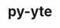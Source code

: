 ---
title: "py-yte"
layout: cache
categories: [package, develop]
meta: {"versions": ["1.5.1"], "compilers": ["gcc@=7.3.1"], "oss": ["amzn2"], "platforms": ["linux"], "targets": ["aarch64", "neoverse_n1", "x86_64_v3"], "stacks": ["aws-isc", "aws-isc-aarch64", "root"], "num_specs": 24, "num_specs_by_stack": {"aws-isc-aarch64": 16, "root": 24, "aws-isc": 8}}
spec_details: [{"hash": "iwjnveguls3z7pmpcuf4mkbamses4a6p", "compiler": "gcc@=7.3.1", "versions": ["1.5.1"], "os": "amzn2", "platform": "linux", "target": "aarch64", "variants": ["build_system=python_pip"], "stacks": ["aws-isc-aarch64", "root"], "size": "-", "tarball": "https://binaries.spack.io/develop/build_cache/linux-amzn2-aarch64/gcc-7.3.1/py-yte-1.5.1/linux-amzn2-aarch64-gcc-7.3.1-py-yte-1.5.1-iwjnveguls3z7pmpcuf4mkbamses4a6p.spack"}, {"hash": "k5jvjfzx47z6hsf6h4qgvcrh4xgi3iqz", "compiler": "gcc@=7.3.1", "versions": ["1.5.1"], "os": "amzn2", "platform": "linux", "target": "aarch64", "variants": ["build_system=python_pip"], "stacks": ["aws-isc-aarch64", "root"], "size": "-", "tarball": "https://binaries.spack.io/develop/build_cache/linux-amzn2-aarch64/gcc-7.3.1/py-yte-1.5.1/linux-amzn2-aarch64-gcc-7.3.1-py-yte-1.5.1-k5jvjfzx47z6hsf6h4qgvcrh4xgi3iqz.spack"}, {"hash": "rwzi645k7bz2m2f3rfyg5626y3ngo4ih", "compiler": "gcc@=7.3.1", "versions": ["1.5.1"], "os": "amzn2", "platform": "linux", "target": "aarch64", "variants": ["build_system=python_pip"], "stacks": ["aws-isc-aarch64", "root"], "size": "-", "tarball": "https://binaries.spack.io/develop/build_cache/linux-amzn2-aarch64/gcc-7.3.1/py-yte-1.5.1/linux-amzn2-aarch64-gcc-7.3.1-py-yte-1.5.1-rwzi645k7bz2m2f3rfyg5626y3ngo4ih.spack"}, {"hash": "w72h7mokyuh2yqko4o3kti2nowaort6m", "compiler": "gcc@=7.3.1", "versions": ["1.5.1"], "os": "amzn2", "platform": "linux", "target": "aarch64", "variants": ["build_system=python_pip"], "stacks": ["aws-isc-aarch64", "root"], "size": "-", "tarball": "https://binaries.spack.io/develop/build_cache/linux-amzn2-aarch64/gcc-7.3.1/py-yte-1.5.1/linux-amzn2-aarch64-gcc-7.3.1-py-yte-1.5.1-w72h7mokyuh2yqko4o3kti2nowaort6m.spack"}, {"hash": "h7qs6rsuje6j5v6mizpmuwsoqdbdmc5x", "compiler": "gcc@=7.3.1", "versions": ["1.5.1"], "os": "amzn2", "platform": "linux", "target": "aarch64", "variants": ["build_system=python_pip"], "stacks": ["aws-isc-aarch64", "root"], "size": "-", "tarball": "https://binaries.spack.io/develop/build_cache/linux-amzn2-aarch64/gcc-7.3.1/py-yte-1.5.1/linux-amzn2-aarch64-gcc-7.3.1-py-yte-1.5.1-h7qs6rsuje6j5v6mizpmuwsoqdbdmc5x.spack"}, {"hash": "u4klbu2ok42vqhvuva7h7ei7cuybgfhn", "compiler": "gcc@=7.3.1", "versions": ["1.5.1"], "os": "amzn2", "platform": "linux", "target": "aarch64", "variants": ["build_system=python_pip"], "stacks": ["aws-isc-aarch64", "root"], "size": "-", "tarball": "https://binaries.spack.io/develop/build_cache/linux-amzn2-aarch64/gcc-7.3.1/py-yte-1.5.1/linux-amzn2-aarch64-gcc-7.3.1-py-yte-1.5.1-u4klbu2ok42vqhvuva7h7ei7cuybgfhn.spack"}, {"hash": "3oixrqv4n6mawkuhp7m4yy3x3c32ccbg", "compiler": "gcc@=7.3.1", "versions": ["1.5.1"], "os": "amzn2", "platform": "linux", "target": "aarch64", "variants": ["build_system=python_pip"], "stacks": ["aws-isc-aarch64", "root"], "size": "-", "tarball": "https://binaries.spack.io/develop/build_cache/linux-amzn2-aarch64/gcc-7.3.1/py-yte-1.5.1/linux-amzn2-aarch64-gcc-7.3.1-py-yte-1.5.1-3oixrqv4n6mawkuhp7m4yy3x3c32ccbg.spack"}, {"hash": "ppdu4khlc45rhnoknvo4nhmpvddxzsn7", "compiler": "gcc@=7.3.1", "versions": ["1.5.1"], "os": "amzn2", "platform": "linux", "target": "aarch64", "variants": ["build_system=python_pip"], "stacks": ["aws-isc-aarch64", "root"], "size": "-", "tarball": "https://binaries.spack.io/develop/build_cache/linux-amzn2-aarch64/gcc-7.3.1/py-yte-1.5.1/linux-amzn2-aarch64-gcc-7.3.1-py-yte-1.5.1-ppdu4khlc45rhnoknvo4nhmpvddxzsn7.spack"}, {"hash": "n6aoq3rlx7jqnwdofcpc4vgla5i6ro4v", "compiler": "gcc@=7.3.1", "versions": ["1.5.1"], "os": "amzn2", "platform": "linux", "target": "neoverse_n1", "variants": ["build_system=python_pip"], "stacks": ["aws-isc-aarch64", "root"], "size": "-", "tarball": "https://binaries.spack.io/develop/build_cache/linux-amzn2-neoverse_n1/gcc-7.3.1/py-yte-1.5.1/linux-amzn2-neoverse_n1-gcc-7.3.1-py-yte-1.5.1-n6aoq3rlx7jqnwdofcpc4vgla5i6ro4v.spack"}, {"hash": "dn5pknwtms773v7e55cnjxv633jzpugh", "compiler": "gcc@=7.3.1", "versions": ["1.5.1"], "os": "amzn2", "platform": "linux", "target": "neoverse_n1", "variants": ["build_system=python_pip"], "stacks": ["aws-isc-aarch64", "root"], "size": "-", "tarball": "https://binaries.spack.io/develop/build_cache/linux-amzn2-neoverse_n1/gcc-7.3.1/py-yte-1.5.1/linux-amzn2-neoverse_n1-gcc-7.3.1-py-yte-1.5.1-dn5pknwtms773v7e55cnjxv633jzpugh.spack"}, {"hash": "bzvvfxsgppxykxpctoqvdytq4dnp6epg", "compiler": "gcc@=7.3.1", "versions": ["1.5.1"], "os": "amzn2", "platform": "linux", "target": "neoverse_n1", "variants": ["build_system=python_pip"], "stacks": ["aws-isc-aarch64", "root"], "size": "-", "tarball": "https://binaries.spack.io/develop/build_cache/linux-amzn2-neoverse_n1/gcc-7.3.1/py-yte-1.5.1/linux-amzn2-neoverse_n1-gcc-7.3.1-py-yte-1.5.1-bzvvfxsgppxykxpctoqvdytq4dnp6epg.spack"}, {"hash": "hvjmsvoakr7h4zcf4cytghwvmcnrn6e5", "compiler": "gcc@=7.3.1", "versions": ["1.5.1"], "os": "amzn2", "platform": "linux", "target": "neoverse_n1", "variants": ["build_system=python_pip"], "stacks": ["aws-isc-aarch64", "root"], "size": "-", "tarball": "https://binaries.spack.io/develop/build_cache/linux-amzn2-neoverse_n1/gcc-7.3.1/py-yte-1.5.1/linux-amzn2-neoverse_n1-gcc-7.3.1-py-yte-1.5.1-hvjmsvoakr7h4zcf4cytghwvmcnrn6e5.spack"}, {"hash": "la2vunuswphldoi32v4hhqxttkpkryov", "compiler": "gcc@=7.3.1", "versions": ["1.5.1"], "os": "amzn2", "platform": "linux", "target": "neoverse_n1", "variants": ["build_system=python_pip"], "stacks": ["aws-isc-aarch64", "root"], "size": "-", "tarball": "https://binaries.spack.io/develop/build_cache/linux-amzn2-neoverse_n1/gcc-7.3.1/py-yte-1.5.1/linux-amzn2-neoverse_n1-gcc-7.3.1-py-yte-1.5.1-la2vunuswphldoi32v4hhqxttkpkryov.spack"}, {"hash": "mls3fwatwlqmap6qrf6drnlpcmrpkmdf", "compiler": "gcc@=7.3.1", "versions": ["1.5.1"], "os": "amzn2", "platform": "linux", "target": "neoverse_n1", "variants": ["build_system=python_pip"], "stacks": ["aws-isc-aarch64", "root"], "size": "-", "tarball": "https://binaries.spack.io/develop/build_cache/linux-amzn2-neoverse_n1/gcc-7.3.1/py-yte-1.5.1/linux-amzn2-neoverse_n1-gcc-7.3.1-py-yte-1.5.1-mls3fwatwlqmap6qrf6drnlpcmrpkmdf.spack"}, {"hash": "qchblhd7f4odwfr5sdocgqqu5g23o6jc", "compiler": "gcc@=7.3.1", "versions": ["1.5.1"], "os": "amzn2", "platform": "linux", "target": "neoverse_n1", "variants": ["build_system=python_pip"], "stacks": ["aws-isc-aarch64", "root"], "size": "-", "tarball": "https://binaries.spack.io/develop/build_cache/linux-amzn2-neoverse_n1/gcc-7.3.1/py-yte-1.5.1/linux-amzn2-neoverse_n1-gcc-7.3.1-py-yte-1.5.1-qchblhd7f4odwfr5sdocgqqu5g23o6jc.spack"}, {"hash": "rkldv5ehoz2lggiurabov4nyn2lbuxoi", "compiler": "gcc@=7.3.1", "versions": ["1.5.1"], "os": "amzn2", "platform": "linux", "target": "neoverse_n1", "variants": ["build_system=python_pip"], "stacks": ["aws-isc-aarch64", "root"], "size": "-", "tarball": "https://binaries.spack.io/develop/build_cache/linux-amzn2-neoverse_n1/gcc-7.3.1/py-yte-1.5.1/linux-amzn2-neoverse_n1-gcc-7.3.1-py-yte-1.5.1-rkldv5ehoz2lggiurabov4nyn2lbuxoi.spack"}, {"hash": "jlqkzunnhbmr6nwrs5hoyiji6tqirbge", "compiler": "gcc@=7.3.1", "versions": ["1.5.1"], "os": "amzn2", "platform": "linux", "target": "x86_64_v3", "variants": ["build_system=python_pip"], "stacks": ["root", "aws-isc"], "size": "-", "tarball": "https://binaries.spack.io/develop/build_cache/linux-amzn2-x86_64_v3/gcc-7.3.1/py-yte-1.5.1/linux-amzn2-x86_64_v3-gcc-7.3.1-py-yte-1.5.1-jlqkzunnhbmr6nwrs5hoyiji6tqirbge.spack"}, {"hash": "lqekrasne7a7aaj6w4cnuwoyablatpyy", "compiler": "gcc@=7.3.1", "versions": ["1.5.1"], "os": "amzn2", "platform": "linux", "target": "x86_64_v3", "variants": ["build_system=python_pip"], "stacks": ["root", "aws-isc"], "size": "-", "tarball": "https://binaries.spack.io/develop/build_cache/linux-amzn2-x86_64_v3/gcc-7.3.1/py-yte-1.5.1/linux-amzn2-x86_64_v3-gcc-7.3.1-py-yte-1.5.1-lqekrasne7a7aaj6w4cnuwoyablatpyy.spack"}, {"hash": "sj72xotoyq4gu6szbi27kgkzfztouae3", "compiler": "gcc@=7.3.1", "versions": ["1.5.1"], "os": "amzn2", "platform": "linux", "target": "x86_64_v3", "variants": ["build_system=python_pip"], "stacks": ["root", "aws-isc"], "size": "-", "tarball": "https://binaries.spack.io/develop/build_cache/linux-amzn2-x86_64_v3/gcc-7.3.1/py-yte-1.5.1/linux-amzn2-x86_64_v3-gcc-7.3.1-py-yte-1.5.1-sj72xotoyq4gu6szbi27kgkzfztouae3.spack"}, {"hash": "isszploqngkzrngfwlm6x5z3jvcpj6iw", "compiler": "gcc@=7.3.1", "versions": ["1.5.1"], "os": "amzn2", "platform": "linux", "target": "x86_64_v3", "variants": ["build_system=python_pip"], "stacks": ["root", "aws-isc"], "size": "-", "tarball": "https://binaries.spack.io/develop/build_cache/linux-amzn2-x86_64_v3/gcc-7.3.1/py-yte-1.5.1/linux-amzn2-x86_64_v3-gcc-7.3.1-py-yte-1.5.1-isszploqngkzrngfwlm6x5z3jvcpj6iw.spack"}, {"hash": "aurwxaudjejjzac7mj747y3epxoqxrex", "compiler": "gcc@=7.3.1", "versions": ["1.5.1"], "os": "amzn2", "platform": "linux", "target": "x86_64_v3", "variants": ["build_system=python_pip"], "stacks": ["root", "aws-isc"], "size": "-", "tarball": "https://binaries.spack.io/develop/build_cache/linux-amzn2-x86_64_v3/gcc-7.3.1/py-yte-1.5.1/linux-amzn2-x86_64_v3-gcc-7.3.1-py-yte-1.5.1-aurwxaudjejjzac7mj747y3epxoqxrex.spack"}, {"hash": "ux7md4gjarhphjmycveks66qwmbgwoz2", "compiler": "gcc@=7.3.1", "versions": ["1.5.1"], "os": "amzn2", "platform": "linux", "target": "x86_64_v3", "variants": ["build_system=python_pip"], "stacks": ["root", "aws-isc"], "size": "-", "tarball": "https://binaries.spack.io/develop/build_cache/linux-amzn2-x86_64_v3/gcc-7.3.1/py-yte-1.5.1/linux-amzn2-x86_64_v3-gcc-7.3.1-py-yte-1.5.1-ux7md4gjarhphjmycveks66qwmbgwoz2.spack"}, {"hash": "72jrsddrw7lowf5sgeiwqv4gkhijfmo4", "compiler": "gcc@=7.3.1", "versions": ["1.5.1"], "os": "amzn2", "platform": "linux", "target": "x86_64_v3", "variants": ["build_system=python_pip"], "stacks": ["root", "aws-isc"], "size": "-", "tarball": "https://binaries.spack.io/develop/build_cache/linux-amzn2-x86_64_v3/gcc-7.3.1/py-yte-1.5.1/linux-amzn2-x86_64_v3-gcc-7.3.1-py-yte-1.5.1-72jrsddrw7lowf5sgeiwqv4gkhijfmo4.spack"}, {"hash": "wrrhq2obfzolmzvctsm5f5nz7jzczzco", "compiler": "gcc@=7.3.1", "versions": ["1.5.1"], "os": "amzn2", "platform": "linux", "target": "x86_64_v3", "variants": ["build_system=python_pip"], "stacks": ["root", "aws-isc"], "size": "-", "tarball": "https://binaries.spack.io/develop/build_cache/linux-amzn2-x86_64_v3/gcc-7.3.1/py-yte-1.5.1/linux-amzn2-x86_64_v3-gcc-7.3.1-py-yte-1.5.1-wrrhq2obfzolmzvctsm5f5nz7jzczzco.spack"}]
---